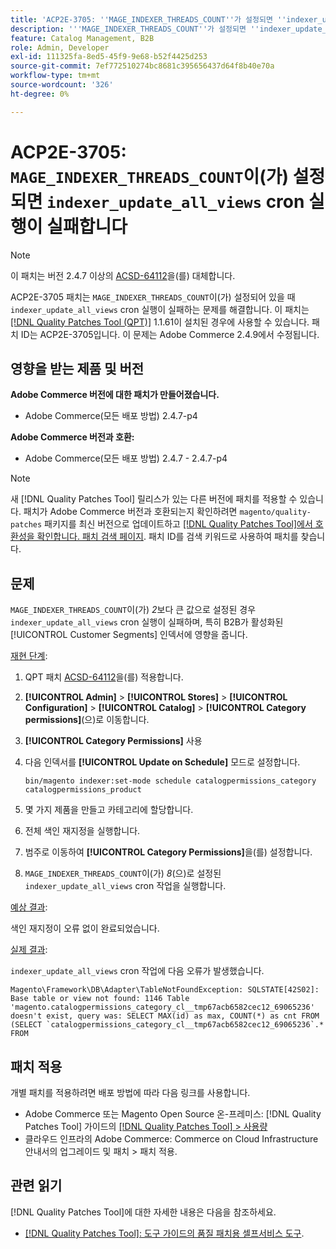 ```yaml
---
title: 'ACP2E-3705: ''MAGE_INDEXER_THREADS_COUNT''가 설정되면 ''indexer_update_all_views'' cron 실행이 실패합니다'
description: '''MAGE_INDEXER_THREADS_COUNT''가 설정되면 ''indexer_update_all_views'' cron 실행이 실패하는 Adobe Commerce 문제를 해결하려면 ACP2E-3705 패치를 적용합니다.'
feature: Catalog Management, B2B
role: Admin, Developer
exl-id: 111325fa-8ed5-45f9-9e68-b52f4425d253
source-git-commit: 7ef772510274bc8681c395656437d64f8b40e70a
workflow-type: tm+mt
source-wordcount: '326'
ht-degree: 0%

---
```


# ACP2E-3705: `MAGE_INDEXER_THREADS_COUNT`이(가) 설정되면 `indexer_update_all_views` cron 실행이 실패합니다

>[!NOTE]
>
>이 패치는 버전 2.4.7 이상의 [ACSD-64112](/help/tools/quality-patches-tool/patches-available-in-qpt/v1-1-59/acsd-64112-indexer-update-all-views-cron-execution-fails.md)을(를) 대체합니다.

ACP2E-3705 패치는 `MAGE_INDEXER_THREADS_COUNT`이(가) 설정되어 있을 때 `indexer_update_all_views` cron 실행이 실패하는 문제를 해결합니다. 이 패치는 [[!DNL Quality Patches Tool (QPT)]](/help/tools/quality-patches-tool/quality-patches-tool-to-self-serve-quality-patches.md) 1.1.61이 설치된 경우에 사용할 수 있습니다. 패치 ID는 ACP2E-3705입니다. 이 문제는 Adobe Commerce 2.4.9에서 수정됩니다.

## 영향을 받는 제품 및 버전

**Adobe Commerce 버전에 대한 패치가 만들어졌습니다.**

* Adobe Commerce(모든 배포 방법) 2.4.7-p4

**Adobe Commerce 버전과 호환:**

* Adobe Commerce(모든 배포 방법) 2.4.7 - 2.4.7-p4

>[!NOTE]
>
>새 [!DNL Quality Patches Tool] 릴리스가 있는 다른 버전에 패치를 적용할 수 있습니다. 패치가 Adobe Commerce 버전과 호환되는지 확인하려면 `magento/quality-patches` 패키지를 최신 버전으로 업데이트하고 [[!DNL Quality Patches Tool]에서 호환성을 확인합니다. 패치 검색 페이지](https://experienceleague.adobe.com/tools/commerce-quality-patches/index.html). 패치 ID를 검색 키워드로 사용하여 패치를 찾습니다.

## 문제

`MAGE_INDEXER_THREADS_COUNT`이(가) *2*&#x200B;보다 큰 값으로 설정된 경우 `indexer_update_all_views` cron 실행이 실패하며, 특히 B2B가 활성화된 [!UICONTROL Customer Segments] 인덱서에 영향을 줍니다.

<u>재현 단계</u>:

1. QPT 패치 [ACSD-64112](/help/tools/quality-patches-tool/patches-available-in-qpt/v1-1-59/acsd-64112-indexer-update-all-views-cron-execution-fails.md)을(를) 적용합니다.
1. **[!UICONTROL Admin]** > **[!UICONTROL Stores]** > **[!UICONTROL Configuration]** > **[!UICONTROL Catalog]** > **[!UICONTROL Category permissions]**(으)로 이동합니다.
1. **[!UICONTROL Category Permissions]** 사용
1. 다음 인덱서를 **[!UICONTROL Update on Schedule]** 모드로 설정합니다.

   ```
   bin/magento indexer:set-mode schedule catalogpermissions_category catalogpermissions_product
   ```

1. 몇 가지 제품을 만들고 카테고리에 할당합니다.
1. 전체 색인 재지정을 실행합니다.
1. 범주로 이동하여 **[!UICONTROL Category Permissions]**&#x200B;을(를) 설정합니다.
1. `MAGE_INDEXER_THREADS_COUNT`이(가) *8*(으)로 설정된 `indexer_update_all_views` cron 작업을 실행합니다.

<u>예상 결과</u>:

색인 재지정이 오류 없이 완료되었습니다.

<u>실제 결과</u>:

`indexer_update_all_views` cron 작업에 다음 오류가 발생했습니다.

```
Magento\Framework\DB\Adapter\TableNotFoundException: SQLSTATE[42S02]: Base table or view not found: 1146 Table 'magento.catalogpermissions_category_cl__tmp67acb6582cec12_69065236' doesn't exist, query was: SELECT MAX(id) as max, COUNT(*) as cnt FROM (SELECT `catalogpermissions_category_cl__tmp67acb6582cec12_69065236`.* FROM
```


## 패치 적용

개별 패치를 적용하려면 배포 방법에 따라 다음 링크를 사용합니다.

* Adobe Commerce 또는 Magento Open Source 온-프레미스: [!DNL Quality Patches Tool] 가이드의 [[!DNL Quality Patches Tool] > 사용량](/help/tools/quality-patches-tool/usage.md)
* 클라우드 인프라의 Adobe Commerce: Commerce on Cloud Infrastructure 안내서의 업그레이드 및 패치 > 패치 적용.

## 관련 읽기

[!DNL Quality Patches Tool]에 대한 자세한 내용은 다음을 참조하세요.

* [[!DNL Quality Patches Tool]: 도구 가이드의 품질 패치용 셀프서비스 도구](/help/tools/quality-patches-tool/quality-patches-tool-to-self-serve-quality-patches.md).
